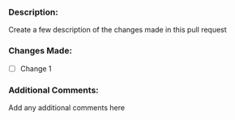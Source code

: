 ### Description:

Create a few description of the changes made in this pull request

### Changes Made:

- [ ] Change 1

### Additional Comments:

Add any additional comments here
